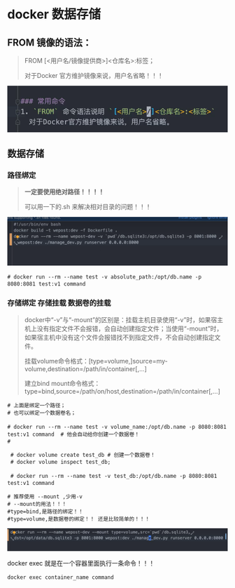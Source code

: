 # docker 数据存储





## FROM 镜像的语法：

 >FROM [<用户名/镜像提供商>]<仓库名>:标签；
 >
 >对于Docker 官方维护镜像来说，用户名省略！！！

![image-20230513001135971](./image/image-20230513001135971.png)



## 数据存储



### 路径绑定

> **一定要使用绝对路径！！！！**
>
> 可以用一下的.sh 来解决相对目录的问题！！！

![image-20230513002149697](./image/image-20230513002149697.png)

`````shell
# docker run --rm --name test -v absolute_path:/opt/db.name -p 8080:8081 test:v1 command
`````



### 存储绑定 存储挂载  数据卷的挂载

>docker中“-v”与“-mount”的区别是：挂载主机目录使用“-v”时，如果宿主机上没有指定文件不会报错，会自动创建指定文件；当使用“-mount”时，如果宿主机中没有这个文件会报错找不到指定文件，不会自动创建指定文件。
>
>挂载volume命令格式：[type=volume,]source=my-volume,destination=/path/in/container[,...]
>
>建立bind mount命令格式：type=bind,source=/path/on/host,destination=/path/in/container[,...]

`````shell
# 上面是绑定一个路径；
# 也可以绑定一个数据卷名；

# docker run --rm --name test -v volume_name:/opt/db.name -p 8080:8081 test:v1 command  # 他会自动给你创建一个数据卷！
#
`````



```shell
 # docker volume create test_db # 创建一个数据卷！
 # docker volume inspect test_db;
 
 # docker run --rm --name test -v test_db:/opt/db.name -p 8080:8081 test:v1 command
```



`````shell
# 推荐使用 --mount ,少用-v
# --mount的用法！！！
#type=bind,是路径的绑定！！
#type=volume,是数据卷的绑定！！ 还是比较简单的！！！
`````

![image-20230513003833378](./image/image-20230513003833378.png)



docker exec 就是在一个容器里面执行一条命令！！！

````shell
docker exec container_name command
````

